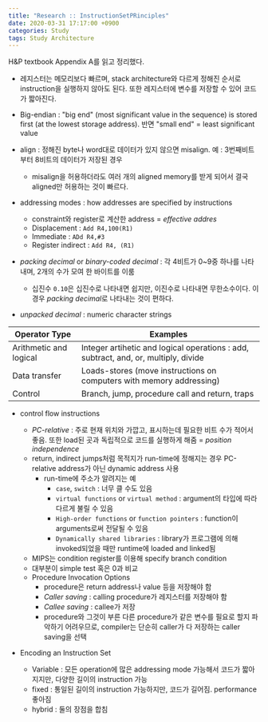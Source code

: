 ```yaml
---
title: "Research :: InstructionSetPRinciples"
date: 2020-03-31 17:17:00 +0900
categories: Study
tags: Study Architecture
---
```

H&P textbook Appendix A를 읽고 정리했다.  

- 레지스터는 메모리보다 빠르며, stack architecture와 다르게 정해진 순서로 instruction을 실행하지 않아도 된다. 또한 레지스터에 변수를 저장할 수 있어 코드가 짧아진다.
- Big-endian : "big end" (most significant value in the sequence) is stored first (at the lowest storage address).
반면 "small end" = least significant value
- align : 정해진 byte나 word대로 데이터가 있지 않으면 misalign. 예 : 3번째비트부터 8비트의 데이터가 저장된 경우
  - misalign을 허용하더라도 여러 개의 aligned memory를 받게 되어서 결국 aligned만 허용하는 것이 빠르다.

- addressing modes : how addresses are specified by instructions
  - constraint와 register로 계산한 address = *effective addres*
  - Displacement : `Add R4,100(R1)`
  - Immediate : `ADd R4,#3`
  - Register indirect : `Add R4, (R1)`

- *packing decimal* or *binary-coded decimal* : 각 4비트가 0~9중 하나를 나타내며, 2개의 수가 모여 한 바이트를 이룸
  - 십진수 `0.10`은 십진수로 나타내면 쉽지만, 이진수로 나타내면 무한소수이다. 이 경우 *packing decimal*로 나타내는 것이 편하다.
- *unpacked decimal* : numeric character strings

|Operator Type|Examples|
|------|---|
|Arithmetic and logical|Integer artihetic and logical operations : add, subtract, and, or, multiply, divide|
|Data transfer|Loads-stores (move instructions on computers with memory addressing)|
|Control|Branch, jump, procedure call and return, traps|

- control flow instructions
  - *PC-relative* : 주로 현재 위치와 가깝고, 표시하는데 필요한 비트 수가 적어서 좋음. 또한 load된 곳과 독립적으로 코드를 실행하게 해줌 = *position independence*
  - return, indirect jumps처럼 목적지가 run-time에 정해지는 경우 PC-relative address가 아닌 dynamic address 사용
    - run-time에 주소가 알려지는 예
      - `case`, `switch` : 너무 클 수도 있음
      - `virtual functions` or `virtual method` : argument의 타입에 따라 다르게 불릴 수 있음
      - `High-order functions` or `function pointers` : function이 arguments로써 전달될 수 있음
      - `Dynamically shared libraries` : library가 프로그램에 의해 invoked되었을 때만 runtime에 loaded and linked됨
  - MIPS는 condition register를 이용해 specify branch condition
  - 대부분이 simple test 혹은 0과 비교
  - Procedure Invocation Options
    - procedure은 return address나 value 등을 저장해야 함
    - *Caller saving* : calling procedure가 레지스터를 저장해야 함
    - *Callee saving* : callee가 저장
    - procedure와 그것이 부른 다른 procedure가 같은 변수를 필요로 할지 파악하기 어려우므로, compiler는 단순히 caller가 다 저장하는 caller saving을 선택

- Encoding an Instruction Set
  - Variable : 모든 operation에 많은 addressing mode 가능해서 코드가 짧아지지만, 다양한 길이의 instruction 가능
  - fixed : 통일된 길이의 instruction 가능하지만, 코드가 길어짐. performance 좋아짐
  - hybrid : 둘의 장점을 합침